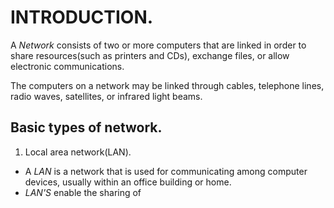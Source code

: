 # INTRODUCTION.

A *Network* consists of two or more computers that are linked in order to share resources(such as printers and CDs), exchange files, or allow electronic communications.

The computers on a network may be linked through cables, telephone lines, radio waves, satellites, or infrared light beams.

## Basic types of network.

1. Local area network(LAN).

+ A *LAN* is a network that is used for communicating among computer devices, usually within an office building or home.
+ *LAN'S* enable the sharing of 
